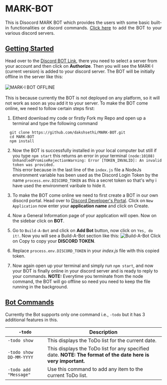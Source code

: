 # MARK-BOT
<p align="justify">
This is Disocord MARK BOT which provides the users with some basic built-in functionalities or discord commands. <a href='https://discord.com/api/oauth2/authorize?client_id=842340656831135754&permissions=0&scope=bot'>Click here</a> to add the BOT to your various discord servers.
</p>

## [Getting Started](#started)
Head over to the [Discord BOT Link](https://discord.com/api/oauth2/authorize?client_id=842340656831135754&permissions=0&scope=bot), there you need to select a server from your account and then click on **Authorize**. Then you will see the MARK-I (current version) is added to your discord server. The BOT will be initially offline in the server like this:
<br><br>
![MARK-I BOT OFFLINE](https://firebasestorage.googleapis.com/v0/b/discord-bot-27096.appspot.com/o/MARK-I%20BOT%20OFFLINE.JPG?alt=media&token=f21a6fc5-1c5d-4e6b-b8f1-29b63bd0186a)
<br><br>
This is because currently the BOT is not deployed on any platform, so it will not work as soon as you add it to your server. To make the BOT come online, we need to follow certain steps first:
1. Eitherd download my code or firstly Fork my Repo and open up a terminal and type the following command
  ```
    git clone https://github.com/dakshsethi/MARK-BOT.git
    cd MARK-BOT
    npm install
  ```
2. Now the BOT is successfully installed in your local computer but still if you type `npm start` this returns an error in your terminal
`(node:10108) UnhandledPromiseRejectionWarning: Error [TOKEN_INVALID]: An invalid token was provided.` <br>
  This error because in the last line of the `index.js` file a NodeJs environment variable has been used as the Discord Login Token by the name `process.env.DISCORD_TOKEN` as this a secret token so that's why i have used the environment varibale to hide it.
  
3. To make the BOT come online we need to first create a BOT in our own disocrd portal. Head over to [Discord Developer's Portal](https://discord.com/developers/). Click on `New Application` now enter your **application name** and click on Create.
4. Now a General Information page of your application will open. Now on the sidebar click on **BOT**.
5. Go to `Build-A-Bot` and click on **Add Bot** button, now click on `Yes, do it!`. Now you will see a Build-A-Bot section like this:
![Build-A-Bot](https://firebasestorage.googleapis.com/v0/b/discord-bot-27096.appspot.com/o/Build-A-Bot.JPG?alt=media&token=4af3e643-8c24-4e00-aed0-9a7676e49417)
Click on Copy to copy your **DISCORD TOKEN**.
6. Replace `process.env.DISCORD_TOKEN` in your *index.js* file with this copied token.
7. Now again open up your terminal and simply run `npm start`, and now your BOT is finally online in your discord server and is ready to reply to your commands. **NOTE:** Everytime you terminate from the node command, the BOT will go offline so need you need to keep the file running in the background.


## [Bot Commands](#commands)
Currently the Bot supports only one command i.e., `-todo` but it has 3 additional features in this.
<table>
<thead>
  <tr>
    <th><code>-todo</code></th>
    <th>Description</th>
  </tr>
</thead>
<tbody>
  <tr>
    <td><code>-todo show</code></td>
    <td>
      This displays the ToDo list for the current date.
    </td>
  </tr>
  <tr>
    <td><code>-todo show DD-MM-YYYY</code></td>
    <td>
      This displays the ToDo list for any specified date. <b>NOTE: The format of the date here is very important.</b> 
    </td>
  </tr>
  <tr>
    <td><code>-todo add "Message"</code></td>
    <td>Use this command to add any item to the current ToDo list.</td>
  </tr>
</tbody>
</table>
              






























